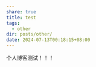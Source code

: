 ```yaml
---
share: true
title: test
tags:
  - other
dir: posts/other/
date: 2024-07-13T00:18:15+08:00
---
```

个人博客测试！！！